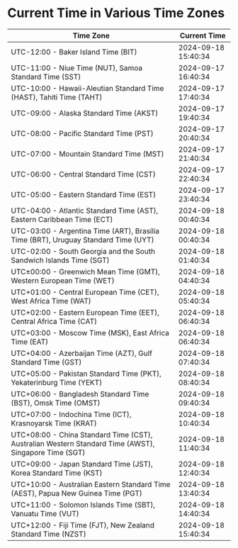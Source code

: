 # Current Time in Various Time Zones

| Time Zone | Current Time |
|-----------|--------------|
| UTC-12:00 - Baker Island Time (BIT) | 2024-09-18 15:40:34 |
| UTC-11:00 - Niue Time (NUT), Samoa Standard Time (SST) | 2024-09-17 16:40:34 |
| UTC-10:00 - Hawaii-Aleutian Standard Time (HAST), Tahiti Time (TAHT) | 2024-09-17 17:40:34 |
| UTC-09:00 - Alaska Standard Time (AKST) | 2024-09-17 19:40:34 |
| UTC-08:00 - Pacific Standard Time (PST) | 2024-09-17 20:40:34 |
| UTC-07:00 - Mountain Standard Time (MST) | 2024-09-17 21:40:34 |
| UTC-06:00 - Central Standard Time (CST) | 2024-09-17 22:40:34 |
| UTC-05:00 - Eastern Standard Time (EST) | 2024-09-17 23:40:34 |
| UTC-04:00 - Atlantic Standard Time (AST), Eastern Caribbean Time (ECT) | 2024-09-18 00:40:34 |
| UTC-03:00 - Argentina Time (ART), Brasília Time (BRT), Uruguay Standard Time (UYT) | 2024-09-18 00:40:34 |
| UTC-02:00 - South Georgia and the South Sandwich Islands Time (SGT) | 2024-09-18 01:40:34 |
| UTC±00:00 - Greenwich Mean Time (GMT), Western European Time (WET) | 2024-09-18 04:40:34 |
| UTC+01:00 - Central European Time (CET), West Africa Time (WAT) | 2024-09-18 05:40:34 |
| UTC+02:00 - Eastern European Time (EET), Central Africa Time (CAT) | 2024-09-18 06:40:34 |
| UTC+03:00 - Moscow Time (MSK), East Africa Time (EAT) | 2024-09-18 06:40:34 |
| UTC+04:00 - Azerbaijan Time (AZT), Gulf Standard Time (GST) | 2024-09-18 07:40:34 |
| UTC+05:00 - Pakistan Standard Time (PKT), Yekaterinburg Time (YEKT) | 2024-09-18 08:40:34 |
| UTC+06:00 - Bangladesh Standard Time (BST), Omsk Time (OMST) | 2024-09-18 09:40:34 |
| UTC+07:00 - Indochina Time (ICT), Krasnoyarsk Time (KRAT) | 2024-09-18 10:40:34 |
| UTC+08:00 - China Standard Time (CST), Australian Western Standard Time (AWST), Singapore Time (SGT) | 2024-09-18 11:40:34 |
| UTC+09:00 - Japan Standard Time (JST), Korea Standard Time (KST) | 2024-09-18 12:40:34 |
| UTC+10:00 - Australian Eastern Standard Time (AEST), Papua New Guinea Time (PGT) | 2024-09-18 13:40:34 |
| UTC+11:00 - Solomon Islands Time (SBT), Vanuatu Time (VUT) | 2024-09-18 14:40:34 |
| UTC+12:00 - Fiji Time (FJT), New Zealand Standard Time (NZST) | 2024-09-18 15:40:34 |
